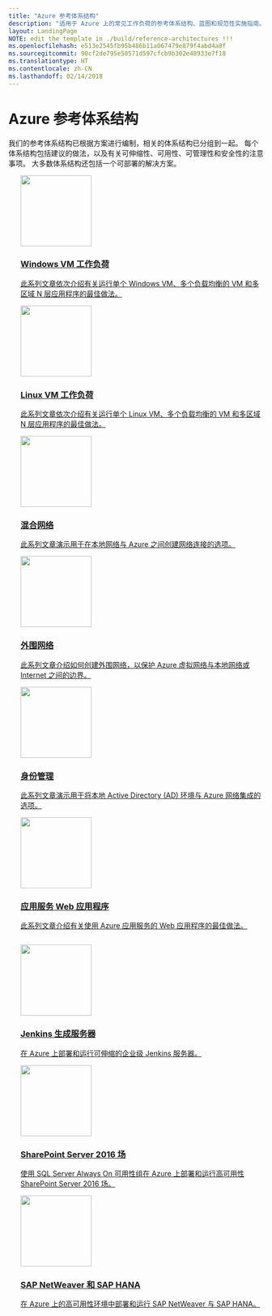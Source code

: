 ```yaml
---
title: "Azure 参考体系结构"
description: "适用于 Azure 上的常见工作负荷的参考体系结构、蓝图和规范性实施指南。"
layout: LandingPage
NOTE: edit the template in ./build/reference-architectures !!!
ms.openlocfilehash: e513e2545fb95b486b11a067479e879f4abd4a8f
ms.sourcegitcommit: 90cf2de795e50571d597cfcb9b302e48933e7f18
ms.translationtype: HT
ms.contentlocale: zh-CN
ms.lasthandoff: 02/14/2018
---
```

# <a name="azure-reference-architectures"></a>Azure 参考体系结构

我们的参考体系结构已根据方案进行编制，相关的体系结构已分组到一起。 每个体系结构包括建议的做法，以及有关可伸缩性、可用性、可管理性和安全性的注意事项。 大多数体系结构还包括一个可部署的解决方案。

<section class="series">
    <ul class="panelContent">
    <!-- Windows VM workloads -->
<li style="display: flex; flex-direction: column;">
    <a href="./virtual-machines-windows/index.md" style="display: flex; flex-direction: column; flex: 1 0 auto;">
        <div class="cardSize" style="flex: 1 0 auto; display: flex;">
            <div class="cardPadding" style="display: flex;">
                <div class="card">
                    <div class="cardImageOuter">
                        <div class="cardImage">
                            <img src="./virtual-machines-windows/images/n-tier.svg" height="140px" />
                        </div>
                    </div>
                    <div class="cardText">
                        <h3>Windows VM 工作负荷</h3>
                        <p>此系列文章依次介绍有关运行单个 Windows VM、多个负载均衡的 VM 和多区域 N 层应用程序的最佳做法。</p>
                    </div>
                </div>
            </div>
        </div>
    </a>
</li>
    <!-- Linux VM workloads -->
<li style="display: flex; flex-direction: column;">
    <a href="./virtual-machines-linux/index.md" style="display: flex; flex-direction: column; flex: 1 0 auto;">
        <div class="cardSize" style="flex: 1 0 auto; display: flex;">
            <div class="cardPadding" style="display: flex;">
                <div class="card">
                    <div class="cardImageOuter">
                        <div class="cardImage">
                            <img src="./virtual-machines-linux/images/n-tier.svg" height="140px" />
                        </div>
                    </div>
                    <div class="cardText">
                        <h3>Linux VM 工作负荷</h3>
                        <p>此系列文章依次介绍有关运行单个 Linux VM、多个负载均衡的 VM 和多区域 N 层应用程序的最佳做法。</p>
                    </div>
                </div>
            </div>
        </div>
    </a>
</li>
    <!-- Hybrid network -->
<li style="display: flex; flex-direction: column;">
    <a href="./hybrid-networking/index.md" style="display: flex; flex-direction: column; flex: 1 0 auto;">
        <div class="cardSize" style="flex: 1 0 auto; display: flex;">
            <div class="cardPadding" style="display: flex;">
                <div class="card">
                    <div class="cardImageOuter">
                        <div class="cardImage">
                            <img src="./hybrid-networking/images/vpn.svg" height="140px" />
                        </div>
                    </div>
                    <div class="cardText">
                        <h3>混合网络</h3>
                        <p>此系列文章演示用于在本地网络与 Azure 之间创建网络连接的选项。</p>
                    </div>
                </div>
            </div>
        </div>
    </a>
</li>
    <!-- Network DMZ -->
<li style="display: flex; flex-direction: column;">
    <a href="./dmz/index.md" style="display: flex; flex-direction: column; flex: 1 0 auto;">
        <div class="cardSize" style="flex: 1 0 auto; display: flex;">
            <div class="cardPadding" style="display: flex;">
                <div class="card">
                    <div class="cardImageOuter">
                        <div class="cardImage">
                            <img src="./dmz/images/secure-vnet-dmz.svg" height="140px" />
                        </div>
                    </div>
                    <div class="cardText">
                        <h3>外围网络</h3>
                        <p>此系列文章介绍如何创建外围网络，以保护 Azure 虚拟网络与本地网络或 Internet 之间的边界。</p>
                    </div>
                </div>
            </div>
        </div>
    </a>
</li>
    <!-- Identity management -->
<li style="display: flex; flex-direction: column;">
    <a href="./identity/index.md" style="display: flex; flex-direction: column; flex: 1 0 auto;">
        <div class="cardSize" style="flex: 1 0 auto; display: flex;">
            <div class="cardPadding" style="display: flex;">
                <div class="card">
                    <div class="cardImageOuter">
                        <div class="cardImage">
                            <img src="./identity/images/adds-extend-domain.svg" height="140px" />
                        </div>
                    </div>
                    <div class="cardText">
                        <h3>身份管理</h3>
                        <p>此系列文章演示用于将本地 Active Directory (AD) 环境与 Azure 网络集成的选项。</p>
                    </div>
                </div>
            </div>
        </div>
    </a>
</li>
    <!-- App Service web application -->
<li style="display: flex; flex-direction: column;">
    <a href="./app-service-web-app/index.md" style="display: flex; flex-direction: column; flex: 1 0 auto;">
        <div class="cardSize" style="flex: 1 0 auto; display: flex;">
            <div class="cardPadding" style="display: flex;">
                <div class="card">
                    <div class="cardImageOuter">
                        <div class="cardImage">
                            <img src="./app-service-web-app/images/scalable-web-app.svg" height="140px" />
                        </div>
                    </div>
                    <div class="cardText">
                        <h3>应用服务 Web 应用程序</h3>
                        <p>此系列文章介绍有关使用 Azure 应用服务的 Web 应用程序的最佳做法。</p>
                    </div>
                </div>
            </div>
        </div>
    </a>
</li>
    </ul>
</section>

<ul class="panelContent cardsI">
    <!-- Jenkins build server -->
<li style="display: flex; flex-direction: column;">
    <a href="./jenkins/index.md" style="display: flex; flex-direction: column; flex: 1 0 auto;">
        <div class="cardSize" style="flex: 1 0 auto; display: flex;">
            <div class="cardPadding" style="display: flex;">
                <div class="card">
                    <div class="cardImageOuter">
                        <div class="cardImage">
                            <img src="./jenkins/images/logo.svg" height="140px" />
                        </div>
                    </div>
                    <div class="cardText">
                        <h3>Jenkins 生成服务器</h3>
                        <p>在 Azure 上部署和运行可伸缩的企业级 Jenkins 服务器。</p>
                    </div>
                </div>
            </div>
        </div>
    </a>
</li>
    <!-- SharePoint Server 2016 farm -->
<li style="display: flex; flex-direction: column;">
    <a href="./sharepoint/index.md" style="display: flex; flex-direction: column; flex: 1 0 auto;">
        <div class="cardSize" style="flex: 1 0 auto; display: flex;">
            <div class="cardPadding" style="display: flex;">
                <div class="card">
                    <div class="cardImageOuter">
                        <div class="cardImage">
                            <img src="./sharepoint/images/sharepoint.svg" height="140px" />
                        </div>
                    </div>
                    <div class="cardText">
                        <h3>SharePoint Server 2016 场</h3>
                        <p>使用 SQL Server Always On 可用性组在 Azure 上部署和运行高可用性 SharePoint Server 2016 场。</p>
                    </div>
                </div>
            </div>
        </div>
    </a>
</li>
    <!-- SAP NetWeaver and SAP HANA -->
<li style="display: flex; flex-direction: column;">
    <a href="./sap/index.md" style="display: flex; flex-direction: column; flex: 1 0 auto;">
        <div class="cardSize" style="flex: 1 0 auto; display: flex;">
            <div class="cardPadding" style="display: flex;">
                <div class="card">
                    <div class="cardImageOuter">
                        <div class="cardImage">
                            <img src="./sap/images/sap.svg" height="140px" />
                        </div>
                    </div>
                    <div class="cardText">
                        <h3>SAP NetWeaver 和 SAP HANA</h3>
                        <p>在 Azure 上的高可用性环境中部署和运行 SAP NetWeaver 与 SAP HANA。</p>
                    </div>
                </div>
            </div>
        </div>
    </a>
</li>
</ul>